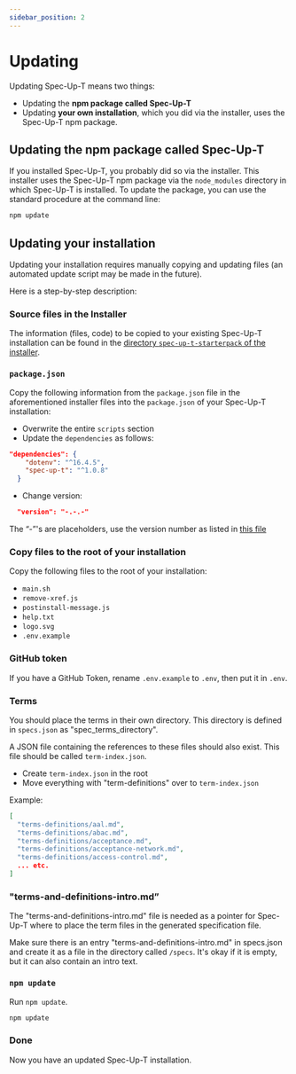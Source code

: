 ```yaml
---
sidebar_position: 2
---
```


# Updating

Updating Spec-Up-T means two things:

- Updating the **npm package called Spec-Up-T**
- Updating **your own installation**, which you did via the installer, uses the Spec-Up-T npm package.

## Updating the npm package called Spec-Up-T

If you installed Spec-Up-T, you probably did so via the installer. This installer uses the Spec-Up-T npm package via the `node_modules` directory in which Spec-Up-T is installed. To update the package, you can use the standard procedure at the command line:

```bash
npm update
```

## Updating your installation

Updating your installation requires manually copying and updating files (an automated update script may be made in the future).

Here is a step-by-step description:

### Source files in the Installer

The information (files, code) to be copied to your existing Spec-Up-T installation can be found in the [directory `spec-up-t-starterpack` of the installer](https://github.com/blockchainbird/spec-up-t-starter-pack/tree/main/spec-up-t-starterpack).


### `package.json`

Copy the following information from the `package.json` file in the aforementioned installer files into the `package.json` of your Spec-Up-T installation:

- Overwrite the entire `scripts` section
- Update the `dependencies` as follows:

```json
"dependencies": {
    "dotenv": "^16.4.5",
    "spec-up-t": "^1.0.8"
  }
```

- Change version:

```json  
  "version": "-.-.-"
```  

The “-”'s are placeholders, use the version number as listed in [this file](https://github.com/trustoverip/spec-up-t-starter-pack/blob/main/spec-up-t-starterpack/package.json#L3)

### Copy files to the root of your installation

Copy the following files to the root of your installation:

- `main.sh`
- `remove-xref.js`
- `postinstall-message.js`
- `help.txt`
- `logo.svg`
- `.env.example`
  
### GitHub token

If you have a GitHub Token, rename `.env.example` to `.env`, then put it in `.env`.

### Terms

You should place the terms in their own directory. This directory is defined in `specs.json` as "spec_terms_directory".

A JSON file containing the references to these files should also exist. This file should be called `term-index.json`.

- Create `term-index.json` in the root
- Move everything with "term-definitions" over to `term-index.json`

Example:

```json
[
  "terms-definitions/aal.md",
  "terms-definitions/abac.md",
  "terms-definitions/acceptance.md",
  "terms-definitions/acceptance-network.md",
  "terms-definitions/access-control.md",
  ... etc.
]
```

### "terms-and-definitions-intro.md”

The "terms-and-definitions-intro.md" file is needed as a pointer for Spec-Up-T where to place the term files in the generated specification file.

Make sure there is an entry "terms-and-definitions-intro.md" in specs.json and create it as a file in the directory called `/specs`. It's okay if it is empty, but it can also contain an intro text. 

### `npm update`

Run `npm update`.

```bash
npm update
```

### Done

Now you have an updated Spec-Up-T installation.
